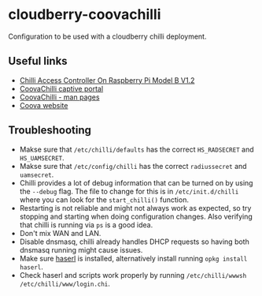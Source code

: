 # cloudberry-coovachilli

Configuration to be used with a cloudberry chilli deployment.

## Useful links

- [Chilli Access Controller On Raspberry Pi Model B V1.2](Rpi.md)
- [CoovaChilli captive portal](https://openwrt.org/docs/guide-user/services/captive-portal/wireless.hotspot.coova-chilli?s[]=coovachilli)
- [CoovaChilli - man pages](http://coova.github.io/CoovaChilli/man-pages.html)
- [Coova website](https://coova.github.io)

## Troubleshooting

- Makse sure that `/etc/chilli/defaults` has the correct `HS_RADSECRET` and `HS_UAMSECRET`.
- Makse sure that `/etc/config/chilli` has the correct `radiussecret` and `uamsecret`.
- Chilli provides a lot of debug information that can be turned on by using the
  `--debug` flag.  The file to change for this is in `/etc/init.d/chilli` where
  you can look for the `start_chilli()` function.
- Restarting is not reliable and might not always work as expected, so try
  stopping and starting when doing configuration changes. Also verifying that
  chilli is running via `ps` is a good idea.
- Don't mix WAN and LAN.
- Disable dnsmasq, chilli already handles DHCP requests so having both dnsmasq
  running might cause issues.
- Make sure [haserl](http://haserl.sourceforge.net) is installed, alternatively install running `opkg install haserl`.
- Check haserl and scripts work properly by running `/etc/chilli/wwwsh /etc/chilli/www/login.chi`.
